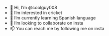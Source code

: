 - 👋 Hi, I’m @coolguy008
- 👀 I’m interested in cricket
- 🌱 I’m currently learning Spanish language
- 💞️ I’m looking to collaborate on insta
- 📫 You can reach me by following me on insta 

<!---
coolguy008/coolguy008 is a ✨ special ✨ repository because its `README.md` (this file) appears on your GitHub profile.
You can click the Preview link to take a look at your changes.
--->
